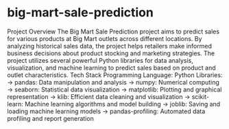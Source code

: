 # big-mart-sale-prediction
Project Overview
The Big Mart Sale Prediction project aims to predict sales for various products at Big Mart outlets across different locations. By analyzing historical sales data, the project helps retailers make informed business decisions about product stocking and marketing strategies. The project utilizes several powerful Python libraries for data analysis, visualization, and machine learning to predict sales based on product and outlet characteristics.
Tech Stack
 Programming Language: Python
Libraries:
	-> pandas: Data manipulation and analysis
	-> numpy: Numerical computing
	-> seaborn: Statistical data visualization
	-> matplotlib: Plotting and graphical representation
	-> klib: Efficient data cleaning and visualization
	-> scikit-learn: Machine learning algorithms and model building
	-> joblib: Saving and loading machine learning models
	-> pandas-profiling: Automated data profiling and report generation
